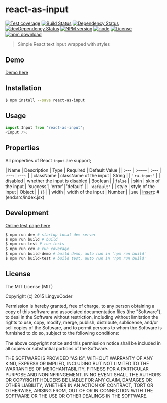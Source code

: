 # react-as-input

[![Test coverage](https://img.shields.io/coveralls/LingyuCoder/react-as-input.svg?style=flat-square)](https://coveralls.io/r/LingyuCoder/react-as-input?branch=master)
[![Build Status](https://travis-ci.org/LingyuCoder/react-as-input.png)](https://travis-ci.org/LingyuCoder/react-as-input)
[![Dependency Status](https://david-dm.org/LingyuCoder/react-as-input.svg)](https://david-dm.org/LingyuCoder/react-as-input)
[![devDependency Status](https://david-dm.org/LingyuCoder/react-as-input/dev-status.svg)](https://david-dm.org/LingyuCoder/react-as-input#info=devDependencies)
[![NPM version](http://img.shields.io/npm/v/react-as-input.svg?style=flat-square)](http://npmjs.org/package/react-as-input)
[![node](https://img.shields.io/badge/node.js-%3E=_4.0-green.svg?style=flat-square)](http://nodejs.org/download/)
[![License](http://img.shields.io/npm/l/react-as-input.svg?style=flat-square)](LICENSE)
[![npm download](https://img.shields.io/npm/dm/react-as-input.svg?style=flat-square)](https://npmjs.org/package/react-as-input)

> Simple React text input wrapped with styles

## Demo

[Demo here](http://LingyuCoder.github.io/react-as-input/demo/index.html)

## Installation

```bash
$ npm install --save react-as-input
```

## Usage

```javascript
import Input from 'react-as-input';
<Input />;
```

## Properties

All properties of React `input` are support;

[insert]: # (start:src/index.jsx|doc)
| Name | Description | Type | Required | Default Value |
| :--- | :----- | :--- | :---: | :---: |
| className | className of the input | String |  | `'ra-input'` |
| disabled | whether the input is disabled | Boolean |  | `false` |
| skin | skin of the input | 'success'│'error'│'default' |  | `'default'` |
| style | style of the input | Object |  | `{}` |
| width | width of the input | Number |  | `280` |
[insert]: # (end:src/index.jsx)

## Development

[Online test page here](http://LingyuCoder.github.io/react-as-input/test/test.html)

```bash
$ npm run dev # startup local dev server
$ npm run build # build
$ npm run test # run tests
$ npm run cov # run coverage
$ npm run build-demo # build demo, auto run in 'npm run build'
$ npm run build-test # build test, auto run in 'npm run build'
```

## License

The MIT License (MIT)

Copyright (c) 2015 LingyuCoder

Permission is hereby granted, free of charge, to any person obtaining a copy
of this software and associated documentation files (the "Software"), to deal
in the Software without restriction, including without limitation the rights
to use, copy, modify, merge, publish, distribute, sublicense, and/or sell
copies of the Software, and to permit persons to whom the Software is
furnished to do so, subject to the following conditions:

The above copyright notice and this permission notice shall be included in all
copies or substantial portions of the Software.

THE SOFTWARE IS PROVIDED "AS IS", WITHOUT WARRANTY OF ANY KIND, EXPRESS OR
IMPLIED, INCLUDING BUT NOT LIMITED TO THE WARRANTIES OF MERCHANTABILITY,
FITNESS FOR A PARTICULAR PURPOSE AND NONINFRINGEMENT. IN NO EVENT SHALL THE
AUTHORS OR COPYRIGHT HOLDERS BE LIABLE FOR ANY CLAIM, DAMAGES OR OTHER
LIABILITY, WHETHER IN AN ACTION OF CONTRACT, TORT OR OTHERWISE, ARISING FROM,
OUT OF OR IN CONNECTION WITH THE SOFTWARE OR THE USE OR OTHER DEALINGS IN THE
SOFTWARE.
